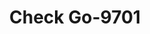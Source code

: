 ---
f_zip-code: 35476
f_state-code: AL
title: Check Go-9701
f_phone: 205-339-8858
f_city-only: Northport
f_address: 2509 McFarland Blvd Northport
f_location-unique-id: '9701'
slug: check-go-9701
updated-on: '2024-05-30T13:46:58.046Z'
created-on: '2024-05-30T13:36:59.803Z'
published-on: '2024-05-30T13:54:32.469Z'
f_city-state: cms/city/northport-al.md
f_company: cms/company/check-go.md
f_state: cms/state/alabama.md
layout: '[payday-loan].html'
tags: payday-loan
---